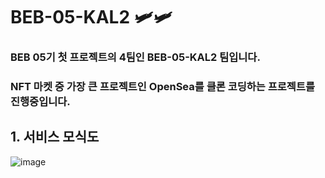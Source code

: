 # BEB-05-KAL2 🛩🛩

### BEB 05기 첫 프로젝트의 4팀인 BEB-05-KAL2 팀입니다.
### NFT 마켓 중 가장 큰 프로젝트인 OpenSea를 클론 코딩하는 프로젝트를 진행중입니다.

## 1. 서비스 모식도
![image](https://user-images.githubusercontent.com/68590947/183785191-819a7eb7-df08-4aed-bda3-23e769db2e0c.png)
